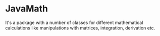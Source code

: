 # JavaMath
It's a package with a number of classes for different mathematical calculations like manipulations with matrices, integration, derivation etc.
